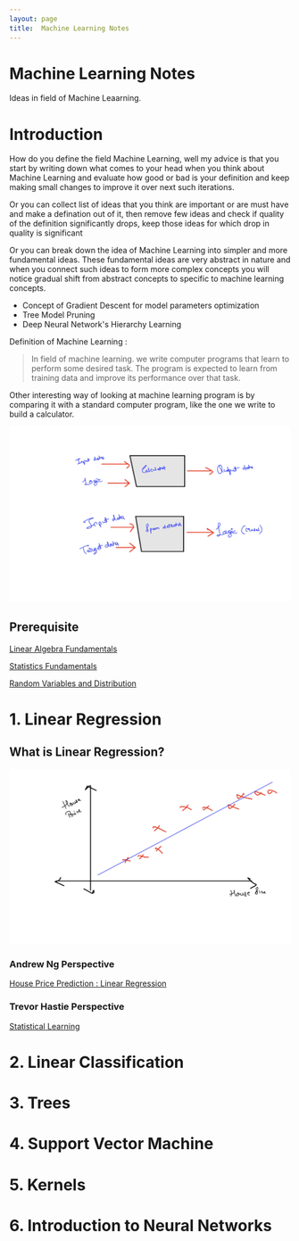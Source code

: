 ```yaml
---
layout: page
title:  Machine Learning Notes
---
```


# Machine Learning Notes

Ideas in field of Machine Leaarning.

# Introduction

How do you define the field Machine Learning, well my advice is that you start by writing down what comes to your head when you think about Machine Learning and evaluate how good or bad is your definition and keep making small changes to improve it over next such iterations.

Or you can collect list of ideas that you think are important or are must have and make a defination out of it, then remove few ideas and check if quality of the definition significantly drops, keep those ideas for which drop in quality is significant

Or you can break down the idea of Machine Learning into simpler and more fundamental ideas. These fundamental ideas are very abstract in nature and when you connect such ideas to form more complex concepts you will notice gradual shift from abstract concepts to specific to machine learning concepts.

- Concept of Gradient Descent for model parameters optimization
- Tree Model Pruning
- Deep Neural Network's Hierarchy Learning

Definition of Machine Learning : 

> In field of machine learning. we write computer programs that learn to perform some desired task. The program is expected to learn from training data and improve its performance over that task.

Other interesting way of looking at machine learning program is by comparing it with a standard computer program, like the one we write to build a calculator.

![/Machine_Learning_Notes/FFCE81C4-D01C-4A3E-9065-D22F3287B030.jpeg](/Machine_Learning_Notes/FFCE81C4-D01C-4A3E-9065-D22F3287B030.jpeg)

## Prerequisite

[Linear Algebra Fundamentals](https://www.notion.so/Linear-Algebra-Fundamentals-59582380ab2c42e8b8ca085cf883806d)

[Statistics Fundamentals](https://www.notion.so/Statistics-Fundamentals-7c49aefb586c4d0a9967042911174a34)

[Random Variables and Distribution](https://www.notion.so/Random-Variables-and-Distribution-a7e8c2dd521c4759bb69c4419350c6c8)

# 1. Linear Regression

## What is Linear Regression?

![/Machine_Learning_Notes/83762F48-1E87-4392-A723-F93061B5AC54.jpeg](/Machine_Learning_Notes/83762F48-1E87-4392-A723-F93061B5AC54.jpeg)

### Andrew Ng Perspective

[House Price Prediction : Linear Regression](https://www.notion.so/House-Price-Prediction-Linear-Regression-96821ff76d6c4a6dacd0c6019f6e0852)

### Trevor Hastie Perspective

[Statistical Learning](https://www.notion.so/Statistical-Learning-5d20bc788c264ba89977fc9a94f308cb)

# 2. Linear Classification

# 3. Trees

# 4. Support Vector Machine

# 5. Kernels

# 6. Introduction to Neural Networks
